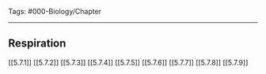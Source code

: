 Tags: #000-Biology/Chapter 

---
## Respiration
[[5.7.1]]
[[5.7.2]]
[[5.7.3]]
[[5.7.4]]
[[5.7.5]]
[[5.7.6]]
[[5.7.7]]
[[5.7.8]]
[[5.7.9]]
